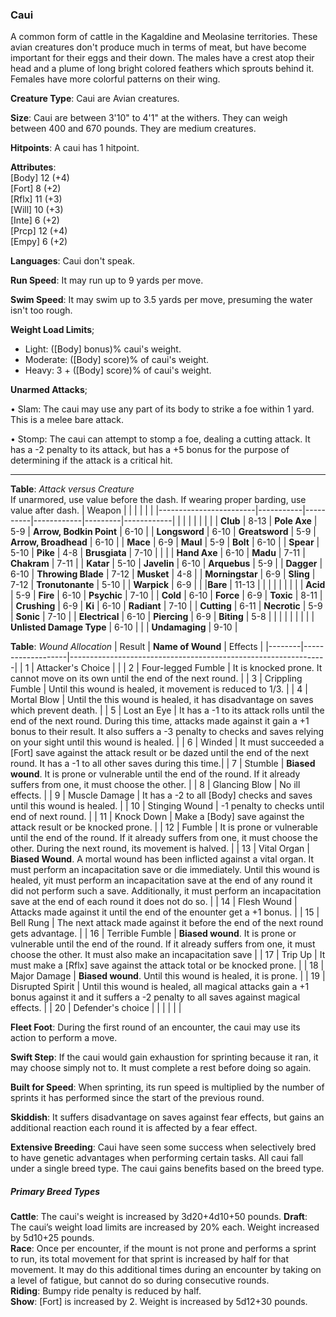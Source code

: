 ### Caui
A common form of cattle in the Kagaldine and Meolasine territories. These avian creatures don't produce much in terms of meat, but have become important for their eggs and their down. The males have a crest atop their head and a plume of long bright colored feathers which sprouts behind it. Females have more colorful patterns on their wing.

**Creature Type**: Caui are Avian creatures. 

**Size**: Caui are between 3'10" to 4'1" at the withers. They can weigh between 400 and 670 pounds. They are medium creatures.

**Hitpoints**: A caui has 1 hitpoint.

**Attributes**:  
[Body] 12 (+4)  
[Fort] 8  (+2)  
[Rflx] 11 (+3)  
[Will] 10 (+3)  
[Inte] 6 (+2)  
[Prcp] 12 (+4)  
[Empy] 6 (+2)  

**Languages**: Caui don't speak.

**Run Speed**: It may run up to 9 yards per move.

**Swim Speed**: It may swim up to 3.5 yards per move, presuming the water isn't too rough.

**Weight Load Limits**;  
* Light: ([Body] bonus)% caui's weight.
* Moderate: ([Body] score)% of caui's weight.
* Heavy: 3 + ([Body] score)% of caui's weight.

**Unarmed Attacks**;

 • Slam: The caui may use any part of its body to strike a foe within 1 yard. This is a melee bare attack.

 • Stomp: The caui can attempt to stomp a foe, dealing a cutting attack. It has a -2 penalty to its attack, but has a +5 bonus for the purpose of determining if the attack is a critical hit.

---------------------

**Table**: *Attack versus Creature*  
If unarmored, use value before the dash. If wearing proper barding, use value after dash.
| Weapon                 |          |            |         |            |         |
|------------------------|-----------|----------|------------|---------|------------|
|                        |          |            |         |            |         |
| **Club**                   | 8-13 | **Pole Axe** | 5-9   | **Arrow, Bodkin Point**    | 6-10 |
| **Longsword**              | 6-10  | **Greatsword** | 5-9   | **Arrow, Broadhead**       | 6-10 |
| **Mace**                   | 6-9 | **Maul** | 5-9   | **Bolt** | 6-10 |
| **Spear**                  | 5-10  | **Pike** | 4-8   | **Brusgiata** | 7-10  |  |     |
| **Hand Axe**               | 6-10  | **Madu** | 7-11  | **Chakram** | 7-11 |
| **Katar**                  | 5-10  | **Javelin** | 6-10  | **Arquebus** | 5-9  |
| **Dagger**                 | 6-10  | **Throwing Blade** | 7-12  | **Musket** | 4-8 |
| **Morningstar**            | 6-9   | **Sling** | 7-12  | **Tronutonante** | 5-10  |
| **Warpick**                | 6-9   |   |  |**Bare** | 11-13  |
|                        |           |          |            |         |            |
| **Acid**                   | 5-9   | **Fire** | 6-10   | **Psychic** | 7-10  |
| **Cold**                   | 6-10  | **Force** | 6-9   | **Toxic**  | 8-11   |
| **Crushing**               | 6-9   | **Ki** | 6-10  | **Radiant** | 7-10  |
| **Cutting**                | 6-11  | **Necrotic** | 5-9  | **Sonic** | 7-10 |
| **Electrical**             | 6-10  | **Piercing** | 6-9   | **Biting** | 5-8  |
|                        |           |          |            |         |            |
| **Unlisted Damage Type** | 6-10 |    |     | **Undamaging** | 9-10 |

**Table**: *Wound Allocation*
| Result | **Name of Wound** | Effects                                                        |
|--------|-------------------|----------------------------------------------------------------|
|   1    | Attacker's Choice |                                                                |
|   2    | Four-legged Fumble | It is knocked prone. It cannot move on its own until the end of the next round.  |
|   3    | Crippling Fumble      | Until this wound is healed, it movement is reduced to 1/3. |
|   4    | Mortal Blow       | Until the this wound is healed, it has disadvantage on saves which prevent death. |
|   5    | Lost an Eye       | It has a -1 to its attack rolls until the end of the next round. During this time, attacks made against it gain a +1 bonus to their result. It also suffers a -3 penalty to checks and saves relying on your sight until this wound is healed. |
|   6    | Winded            | It must succeeded a [Fort] save against the attack result or be dazed until the end of the next round. It has a -1 to all other saves during this time.|
|   7    | Stumble | **Biased wound**. It is prone or vulnerable until the end of the round. If it already suffers from one, it must choose the other. |
|   8    | Glancing Blow     | No ill effects. |
|   9    | Muscle Damage     | It has a -2 to all [Body] checks and saves until this wound is healed. |
|   10   | Stinging Wound    | -1 penalty to checks until end of next round. |
|   11   | Knock Down | Make a [Body] save against the attack result or be knocked prone. |
|   12   | Fumble | It is prone or vulnerable until the end of the round. If it already suffers from one, it must choose the other. During the next round, its movement is halved. |
|   13   | Vital Organ | **Biased Wound**. A mortal wound has been inflicted against a vital organ. It must perform an incapacitation save or die immediately. Until this wound is healed, yit must perform an incapacitation save at the end of any round it did not perform such a save. Additionally, it must perform an incapacitation save at the end of each round it does not do so.  |
|   14   | Flesh Wound | Attacks made against it until the end of the enounter get a +1 bonus. |
|   15   | Bell Rung | The next attack made against it before the end of the next round gets advantage. |
|   16   | Terrible Fumble | **Biased wound**. It is prone or vulnerable until the end of the round. If it already suffers from one, it must choose the other. It must also make an incapacitation save |
|   17   | Trip Up           | It must make a [Rflx] save against the attack total or be knocked prone. |
|   18   | Major Damage | **Biased wound**. Until this wound is healed, it is prone. |
|   19   | Disrupted Spirit | Until this wound is healed, all magical attacks gain a +1 bonus against it and it suffers a -2 penalty to all saves against magical effects. |
|   20   | Defender's choice |                                   |
|        |                                                |                                   |
    
**Fleet Foot**: During the first round of an encounter, the caui may use its action to perform a move.

**Swift Step**: If the caui would gain exhaustion for sprinting because it ran, it may choose simply not to. It must complete a rest before doing so again.

**Built for Speed**: When sprinting, its run speed is multiplied by the number of sprints it has performed since the start of the previous round.

**Skiddish**: It suffers disadvantage on saves against fear effects, but gains an additional reaction each round it is affected by a fear effect.

**Extensive Breeding**: Caui have seen some success when selectively bred to have genetic advantages when performing certain tasks. All caui fall under a single breed type. The caui gains benefits based on the breed type.

##### Primary Breed Types
**Cattle**: The caui's weight is increased by 3d20+4d10+50 pounds.
**Draft**: The caui’s weight load limits are increased by 20% each. Weight increased by 5d10+25 pounds.  
**Race**: Once per encounter, if the mount is not prone and performs a sprint to run, its total movement for that sprint is increased by half for that movement. It may do this additional times during an encounter by taking on a level of fatigue, but cannot do so during consecutive rounds.  
**Riding**:  Bumpy ride penalty is reduced by half.  
**Show**: [Fort] is increased by 2. Weight is increased by 5d12+30 pounds.
